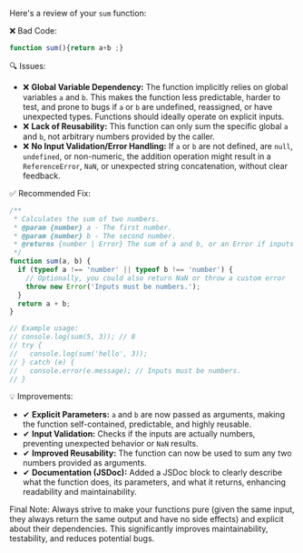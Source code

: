Here's a review of your `sum` function:

❌ Bad Code:
```javascript
function sum(){return a+b ;}
```

🔍 Issues:
*   ❌ **Global Variable Dependency:** The function implicitly relies on global variables `a` and `b`. This makes the function less predictable, harder to test, and prone to bugs if `a` or `b` are undefined, reassigned, or have unexpected types. Functions should ideally operate on explicit inputs.
*   ❌ **Lack of Reusability:** This function can only sum the specific global `a` and `b`, not arbitrary numbers provided by the caller.
*   ❌ **No Input Validation/Error Handling:** If `a` or `b` are not defined, are `null`, `undefined`, or non-numeric, the addition operation might result in a `ReferenceError`, `NaN`, or unexpected string concatenation, without clear feedback.

✅ Recommended Fix:
```javascript
/**
 * Calculates the sum of two numbers.
 * @param {number} a - The first number.
 * @param {number} b - The second number.
 * @returns {number | Error} The sum of a and b, or an Error if inputs are invalid.
 */
function sum(a, b) {
  if (typeof a !== 'number' || typeof b !== 'number') {
    // Optionally, you could also return NaN or throw a custom error
    throw new Error('Inputs must be numbers.');
  }
  return a + b;
}

// Example usage:
// console.log(sum(5, 3)); // 8
// try {
//   console.log(sum('hello', 3));
// } catch (e) {
//   console.error(e.message); // Inputs must be numbers.
// }
```

💡 Improvements:
*   ✔ **Explicit Parameters:** `a` and `b` are now passed as arguments, making the function self-contained, predictable, and highly reusable.
*   ✔ **Input Validation:** Checks if the inputs are actually numbers, preventing unexpected behavior or `NaN` results.
*   ✔ **Improved Reusability:** The function can now be used to sum any two numbers provided as arguments.
*   ✔ **Documentation (JSDoc):** Added a JSDoc block to clearly describe what the function does, its parameters, and what it returns, enhancing readability and maintainability.

Final Note:
Always strive to make your functions pure (given the same input, they always return the same output and have no side effects) and explicit about their dependencies. This significantly improves maintainability, testability, and reduces potential bugs.